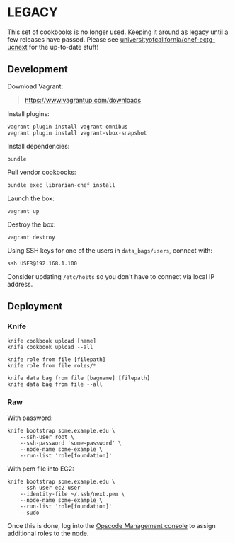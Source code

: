 # LEGACY
This set of cookbooks is no longer used.  Keeping it around as legacy until a few releases have passed.  Please see [universityofcalifornia/chef-ectg-ucnext](https://github.com/universityofcalifornia/chef-ectg-ucnext) for the up-to-date stuff!

## Development

Download Vagrant:

> https://www.vagrantup.com/downloads

Install plugins:

```
vagrant plugin install vagrant-omnibus
vagrant plugin install vagrant-vbox-snapshot
```

Install dependencies:

```
bundle
```

Pull vendor cookbooks:

```
bundle exec librarian-chef install
```

Launch the box:

```
vagrant up
```

Destroy the box:

```
vagrant destroy
```

Using SSH keys for one of the users in `data_bags/users`, connect with:

```
ssh USER@192.168.1.100
```

Consider updating `/etc/hosts` so you don't have to connect via local IP address.

## Deployment

### Knife

```
knife cookbook upload [name]
knife cookbook upload --all
```

```
knife role from file [filepath]
knife role from file roles/*
```

```
knife data bag from file [bagname] [filepath]
knife data bag from file --all
```

### Raw

With password:

```
knife bootstrap some.example.edu \
    --ssh-user root \
    --ssh-password 'some-password' \
    --node-name some-example \
    --run-list 'role[foundation]'
```

With pem file into EC2:

```
knife bootstrap some.example.edu \
    --ssh-user ec2-user
    --identity-file ~/.ssh/next.pem \
    --node-name some-example \
    --run-list 'role[foundation]'
    --sudo
```

Once this is done, log into the [Opscode Management console](https://manage.opscode.com) to assign additional roles to the node.
